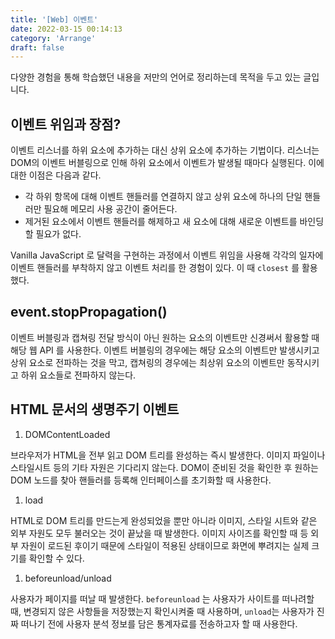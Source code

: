```yaml
---
title: '[Web] 이벤트'
date: 2022-03-15 00:14:13
category: 'Arrange'
draft: false
---
```


다양한 경험을 통해 학습했던 내용을 저만의 언어로 정리하는데 목적을 두고 있는 글입니다.

## 이벤트 위임과 장점?

이벤트 리스너를 하위 요소에 추가하는 대신 상위 요소에 추가하는 기법이다. 리스너는 DOM의 이벤트 버블링으로 인해 하위 요소에서 이벤트가 발생될 때마다 실행된다. 이에 대한 이점은 다음과 같다.

- 각 하위 항목에 대해 이벤트 핸들러를 연결하지 않고 상위 요소에 하나의 단일 핸들러만 필요해 메모리 사용 공간이 줄어든다.
- 제거된 요소에서 이벤트 핸들러를 해제하고 새 요소에 대해 새로운 이벤트를 바인딩할 필요가 없다.

Vanilla JavaScript 로 달력을 구현하는 과정에서 이벤트 위임을 사용해 각각의 일자에 이벤트 핸들러를 부착하지 않고 이벤트 처리를 한 경험이 있다. 이 때 `closest` 를 활용했다.

## event.stopPropagation()

이벤트 버블링과 캡쳐링 전달 방식이 아닌 원하는 요소의 이벤트만 신경써서 활용할 때 해당 웹 API 를 사용한다. 이벤트 버블링의 경우에는 해당 요소의 이벤트만 발생시키고 상위 요소로 전파하는 것을 막고, 캡쳐링의 경우에는 최상위 요소의 이벤트만 동작시키고 하위 요소들로 전파하지 않는다.

## HTML 문서의 생명주기 이벤트

1. DOMContentLoaded

브라우저가 HTML을 전부 읽고 DOM 트리를 완성하는 즉시 발생한다. 이미지 파일이나 스타일시트 등의 기타 자원은 기다리지 않는다. DOM이 준비된 것을 확인한 후 원하는 DOM 노드를 찾아 핸들러를 등록해 인터페이스를 초기화할 때 사용한다.

1. load

HTML로 DOM 트리를 만드는게 완성되었을 뿐만 아니라 이미지, 스타일 시트와 같은 외부 자원도 모두 불러오는 것이 끝났을 때 발생한다. 이미지 사이즈를 확인할 때 등 외부 자원이 로드된 후이기 때문에 스타일이 적용된 상태이므로 화면에 뿌려지는 실제 크기를 확인할 수 있다.

1. beforeunload/unload

사용자가 페이지를 떠날 때 발생한다. `beforeunload` 는 사용자가 사이트를 떠나려할 때, 변경되지 않은 사항들을 저장했는지 확인시켜줄 때 사용하며, `unload`는 사용자가 진짜 떠나기 전에 사용자 분석 정보를 담은 통계자료를 전송하고자 할 때 사용한다.

